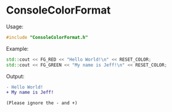 # ConsoleColorFormat
Usage:
```cpp
#include "ConsoleColorFormat.h"
```

Example:
```cpp
std::cout << FG_RED << "Hello World!\n" << RESET_COLOR;
std::cout << FG_GREEN << "My name is Jeff!\n" << RESET_COLOR;
```

Output:  
```diff
- Hello World!
+ My name is Jeff!
```
`(Please ignore the - and +)`